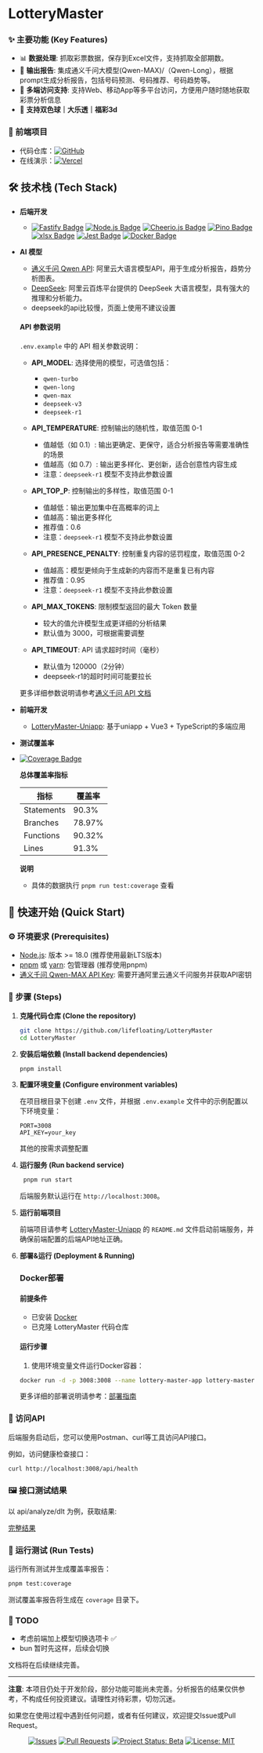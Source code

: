 # LotteryMaster


### ✨ 主要功能 (Key Features)

- 📊 **数据处理**:  抓取彩票数据，保存到Excel文件，支持抓取全部期数。
- 🤖 **输出报告**:  集成通义千问大模型(Qwen-MAX)/（Qwen-Long），根据prompt生成分析报告，包括号码预测、号码推荐、号码趋势等。
- 📱 **多端访问支持**:   支持Web、移动App等多平台访问，方便用户随时随地获取彩票分析信息
- 🎰 **支持双色球｜大乐透｜福彩3d**

### 🔗 前端项目
- 代码仓库：[![GitHub](https://img.shields.io/badge/GitHub-181717?style=flat-square&logo=github&logoColor=white)](https://github.com/lifefloating/LotteryMaster-Uniapp) 
- 在线演示：[![Vercel](https://img.shields.io/badge/Vercel-%23000000.svg?style=for-the-badge&logo=vercel&logoColor=white)](https://lottery-master.vercel.app/#/)


## 🛠️ 技术栈 (Tech Stack)

- **后端开发**
  - <a href="https://www.fastify.io/"><img src="https://img.shields.io/badge/Fastify-404D59?style=flat-square&logo=fastify&logoColor=white" alt="Fastify Badge"/></a> 
<a href="https://nodejs.org/"><img src="https://img.shields.io/badge/Node.js-339933?style=flat-square&logo=node.js&logoColor=white" alt="Node.js Badge"/></a> 
<a href="https://cheerio.js.org/"><img src="https://img.shields.io/badge/Cheerio.js-orange?style=flat-square&logo=css3&logoColor=white" alt="Cheerio.js Badge"/></a> 
<a href="https://getpino.io/"><img src="https://img.shields.io/badge/Pino-green?style=flat-square&logo=npm&logoColor=white" alt="Pino Badge"/></a>
<a href="https://www.npmjs.com/package/xlsx"><img src="https://img.shields.io/badge/xlsx-lightgrey?style=flat-square&logo=npm&logoColor=red" alt="xlsx Badge"/></a>
<a href="https://jestjs.io/"><img src="https://img.shields.io/badge/Jest-C21325?style=flat-square&logo=jest&logoColor=white" alt="Jest Badge"/></a>
<a href="https://www.docker.com/"><img src="https://img.shields.io/badge/Docker-2496ED?style=flat-square&logo=docker&logoColor=white" alt="Docker Badge"/></a>

- **AI 模型**
  - [通义千问 Qwen API](https://tongyi.aliyun.com/qianwen/):  阿里云大语言模型API，用于生成分析报告，趋势分析图表。
  - [DeepSeek](https://help.aliyun.com/zh/model-studio/developer-reference/deepseek): 阿里云百炼平台提供的 DeepSeek 大语言模型，具有强大的推理和分析能力。
  - deepseek的api比较慢，页面上使用不建议设置
  
  
  #### API 参数说明
  
  `.env.example` 中的 API 相关参数说明：
  
  - **API_MODEL**: 选择使用的模型，可选值包括：
    - `qwen-turbo`
    - `qwen-long`
    - `qwen-max`
    - `deepseek-v3`
    - `deepseek-r1`
  
  - **API_TEMPERATURE**: 控制输出的随机性，取值范围 0-1
    - 值越低（如 0.1）: 输出更确定、更保守，适合分析报告等需要准确性的场景
    - 值越高（如 0.7）: 输出更多样化、更创新，适合创意性内容生成
    - 注意：`deepseek-r1` 模型不支持此参数设置

  - **API_TOP_P**: 控制输出的多样性，取值范围 0-1
    - 值越低：输出更加集中在高概率的词上
    - 值越高：输出更多样化
    - 推荐值：0.6
    - 注意：`deepseek-r1` 模型不支持此参数设置

  - **API_PRESENCE_PENALTY**: 控制重复内容的惩罚程度，取值范围 0-2
    - 值越高：模型更倾向于生成新的内容而不是重复已有内容
    - 推荐值：0.95
    - 注意：`deepseek-r1` 模型不支持此参数设置

  - **API_MAX_TOKENS**: 限制模型返回的最大 Token 数量
    - 较大的值允许模型生成更详细的分析结果
    - 默认值为 3000，可根据需要调整
  
  - **API_TIMEOUT**: API 请求超时时间（毫秒）
    - 默认值为 120000（2分钟）
    - deepseek-r1的超时时间可能要拉长
  
  更多详细参数说明请参考[通义千问 API 文档](https://help.aliyun.com/zh/model-studio/developer-reference/use-qwen-by-calling-api)
  
- **前端开发**
  - [LotteryMaster-Uniapp](https://github.com/lifefloating/LotteryMaster-Uniapp): 基于uniapp + Vue3 + TypeScript的多端应用

- **测试覆盖率**
- <a href="#"><img src="https://img.shields.io/badge/Coverage-90.3%25-success" alt="Coverage Badge"/></a>

  **总体覆盖率指标**

  | 指标 | 覆盖率 |
  |------|--------|
  | Statements | 90.3% |
  | Branches | 78.97% |
  | Functions | 90.32% |
  | Lines | 91.3% |

  **说明**
  - 具体的数据执行 `pnpm run test:coverage` 查看

## 🚀 快速开始 (Quick Start)

### ⚙️ 环境要求 (Prerequisites)

- [Node.js](https://nodejs.org/en/download/):  版本 >= 18.0 (推荐使用最新LTS版本)
- [pnpm](https://pnpm.io/) 或 [yarn](https://yarnpkg.com/):  包管理器 (推荐使用pnpm)
- [通义千问 Qwen-MAX API Key](https://tongyi.aliyun.com/qianwen/):  需要开通阿里云通义千问服务并获取API密钥

### 👣 步骤 (Steps)

1. **克隆代码仓库 (Clone the repository)**
   ```bash
   git clone https://github.com/lifefloating/LotteryMaster
   cd LotteryMaster
   ```

2. **安装后端依赖 (Install backend dependencies)**
   ```bash
   pnpm install
   ```

3. **配置环境变量 (Configure environment variables)**

   在项目根目录下创建 `.env` 文件，并根据 `.env.example` 文件中的示例配置以下环境变量：

   ```env
   PORT=3008
   API_KEY=your_key
   ```

   其他的按需求调整配置

4. **运行服务 (Run backend service)**
   ```bash
    pnpm run start
   ```

   后端服务默认运行在 `http://localhost:3008`。

5. **运行前端项目**

   前端项目请参考 [LotteryMaster-Uniapp](https://github.com/lifefloating/LotteryMaster-Uniapp) 的 `README.md` 文件启动前端服务，并确保前端配置的后端API地址正确。

6. **部署&运行 (Deployment & Running)**

   ### Docker部署

   #### 前提条件
   - 已安装 [Docker](https://www.docker.com/get-started)
   - 已克隆 LotteryMaster 代码仓库

   #### 运行步骤
   1. 使用环境变量文件运行Docker容器：
   ```bash
   docker run -d -p 3008:3008 --name lottery-master-app lottery-master
   ```

   更多详细的部署说明请参考：[部署指南](./DEPLOYMENT.md)


### 🔗 访问API

后端服务启动后，您可以使用Postman、curl等工具访问API接口。

例如，访问健康检查接口：
```bash
curl http://localhost:3008/api/health
```

### 🖼️ 接口测试结果

以 api/analyze/dlt 为例，获取结果:

[完整结果](./resultCollections/analyzeDlt.json)

### 🧪 运行测试 (Run Tests)

运行所有测试并生成覆盖率报告：
```bash
pnpm test:coverage
```

测试覆盖率报告将生成在 `coverage` 目录下。

### 📝 TODO
  - 考虑前端加上模型切换选项卡 ✅
  - bun 暂时先这样，后续会切换

文档将在后续继续完善。

---

**注意**:  本项目仍处于开发阶段，部分功能可能尚未完善。分析报告的结果仅供参考，不构成任何投资建议。请理性对待彩票，切勿沉迷。

如果您在使用过程中遇到任何问题，或者有任何建议，欢迎提交Issue或Pull Request。

<p align="center">
  <a href="https://github.com/Hubery-Lee/LotteryMaster/issues"><img src="https://img.shields.io/badge/Issues-提交Issue-blueviolet" alt="Issues"/></a>
  <a href="https://github.com/Hubery-Lee/LotteryMaster/pulls"><img src="https://img.shields.io/badge/Pull%20Requests-提交PR-success" alt="Pull Requests"/></a>
  <a href="#"><img src="https://img.shields.io/badge/Status-Beta-yellow" alt="Project Status: Beta"/></a>
  <a href="#"><img src="https://img.shields.io/badge/License-MIT-brightgreen" alt="License: MIT"/></a>
</p>
